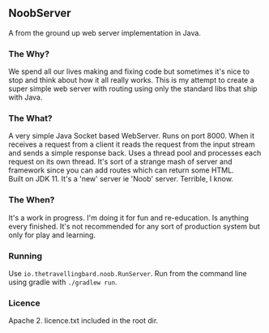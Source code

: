 ## NoobServer
A from the ground up web server implementation in Java.

### The Why?
We spend all our lives making and fixing code but sometimes it's nice to stop and think about how it all
really works. This is my attempt to create a super simple web server with routing using only the standard libs
that ship with Java.

### The What?
A very simple Java Socket based WebServer. Runs on port 8000. When it receives a request from a client
it reads the request from the input stream and sends a simple response back. Uses a thread pool and processes
each request on its own thread. It's sort of a strange mash of server and framework since you can add routes which
can return some HTML.  
Built on JDK 11. It's a 'new' server ie 'Noob' server. Terrible, I know.

### The When?
It's a work in progress. I'm doing it for fun and re-education. Is anything every finished. It's not recommended
for any sort of production system but only for play and learning.

### Running
Use `io.thetravellingbard.noob.RunServer`. Run from the command line using gradle with `./gradlew run`.

### Licence
Apache 2. licence.txt included in the root dir.